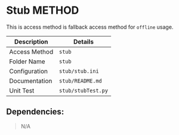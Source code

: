 # Stub METHOD

This is access method is fallback access method for `offline` usage.


| Description   | Details              |
| ------------- | -------------------- |
| Access Method | `stub`               |
| Folder Name   | `stub`               |
| Configuration | `stub/stub.ini`      |
| Documentation | `stub/README.md`     |
| Unit Test     | `stub/stubTest.py`   |


## Dependencies:

> N/A
